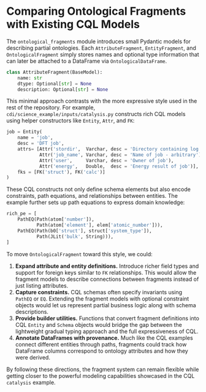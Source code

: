 # Comparing Ontological Fragments with Existing CQL Models

The `ontological_fragments` module introduces small Pydantic models for describing
partial ontologies. Each `AttributeFragment`, `EntityFragment`, and
`OntologicalFragment` simply stores names and optional type information that can
later be attached to a DataFrame via `OntologicalDataFrame`.

```python
class AttributeFragment(BaseModel):
    name: str
    dtype: Optional[str] = None
    description: Optional[str] = None
```

This minimal approach contrasts with the more expressive style used in the rest
of the repository. For example, `cdi/science_example/inputs/catalysis.py`
constructs rich CQL models using helper constructors like `Entity`, `Attr`, and
`FK`:

```python
job = Entity(
    name = 'job',
    desc = 'DFT job',
    attrs= [Attr('stordir',  Varchar, desc = 'Directory containing log file', id=True),
            Attr('job_name', Varchar, desc = 'Name of job - arbitrary'),
            Attr('user',     Varchar, desc = 'Owner of job'),
            Attr('energy',   Double,  desc = 'Energy result of job')],
    fks = [FK('struct'), FK('calc')]
)
```

These CQL constructs not only define schema elements but also encode
constraints, path equations, and relationships between entities. The example
further sets up path equations to express domain knowledge:

```python
rich_pe = [
    PathEQ(Path(atom['number']),
           Path(atom['element'], elem['atomic_number'])),
    PathEQ(Path(b0['struct'], struct['system_type']),
           Path(JLit('bulk', String))),
]
```

To move `OntologicalFragment` toward this style, we could:

1. **Expand attribute and entity definitions.** Introduce richer field types and
   support for foreign keys similar to `FK` relationships. This would allow the
   fragment models to describe connections between fragments instead of just
   listing attributes.
2. **Capture constraints.** CQL schemas often specify invariants using
   `PathEQ` or `EQ`. Extending the fragment models with optional constraint
   objects would let us represent partial business logic along with schema
   descriptions.
3. **Provide builder utilities.** Functions that convert fragment definitions
   into CQL `Entity` and `Schema` objects would bridge the gap between the
   lightweight gradual typing approach and the full expressiveness of CQL.
4. **Annotate DataFrames with provenance.** Much like the CQL examples connect
   different entities through paths, fragments could track how DataFrame columns
   correspond to ontology attributes and how they were derived.

By following these directions, the fragment system can remain flexible while
getting closer to the powerful modeling capabilities showcased in the CQL
`catalysis` example.

